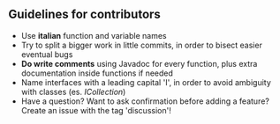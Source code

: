 ## Guidelines for contributors

* Use **italian** function and variable names
* Try to split a bigger work in little commits, in order to bisect easier eventual bugs
* **Do write comments** using Javadoc for every function, plus extra documentation inside functions if needed
* Name interfaces with a leading capital 'I', in order to avoid ambiguity with classes (es. *ICollection*)
* Have a question? Want to ask confirmation before adding a feature? Create an issue with the tag 'discussion'!
